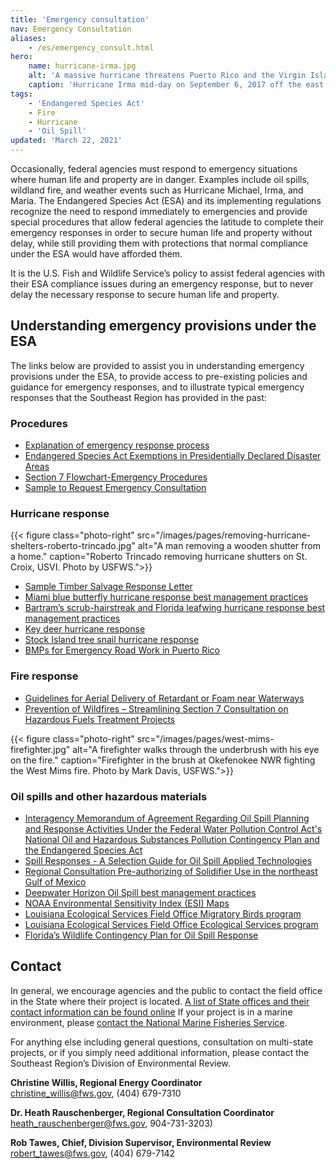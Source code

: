 ```yaml
---
title: 'Emergency consultation'
nav: Emergency Consultation
aliases:
    - /es/emergency_consult.html
hero:
    name: hurricane-irma.jpg
    alt: 'A massive hurricane threatens Puerto Rico and the Virgin Islands.'
    caption: 'Hurricane Irma mid-day on September 6, 2017 off the east coast of Puerto Rico. <a href="https://flic.kr/p/XcPJxQ">Satellite Image</a> by NOAA GOES-16.'
tags:
    - 'Endangered Species Act'
    - Fire
    - Hurricane
    - 'Oil Spill'
updated: 'March 22, 2021'
---
```


Occasionally, federal agencies must respond to emergency situations where human life and property are in danger.  Examples include oil spills, wildland fire, and weather events such as Hurricane Michael, Irma, and Maria.  The Endangered Species Act (ESA) and its implementing regulations recognize the need to respond immediately to emergencies and provide special procedures that allow federal agencies the latitude to complete their emergency responses in order to secure human life and property without delay, while still providing them with protections that normal compliance under the ESA would have afforded them.

It is the U.S. Fish and Wildlife Service’s policy to assist federal agencies with their  ESA compliance issues during an emergency response, but to never delay the necessary response to secure human life and property.

## Understanding emergency provisions under the ESA

The links below are provided to assist you in understanding emergency provisions under the ESA, to provide access to pre-existing policies and guidance for emergency responses, and to illustrate typical emergency responses that the Southeast Region has provided in the past:

### Procedures

- [Explanation of emergency response process](/pdf/guidelines/emergency-consultation-process.pdf)
- [Endangered Species Act Exemptions in Presidentially Declared Disaster Areas](/pdf/guidelines/endangered-species-act-exemptions-for-disasters.pdf)
- [Section 7 Flowchart-Emergency Procedures](/pdf/guidelines/section-7-flowchart-emergency.pdf)
- [Sample to Request Emergency Consultation](/pdf/guidelines/request-emergency-consultation-sample.pdf)

### Hurricane response

{{< figure class="photo-right" src="/images/pages/removing-hurricane-shelters-roberto-trincado.jpg" alt="A man removing a wooden shutter from a home." caption="Roberto Trincado removing hurricane shutters on St. Croix, USVI.  Photo by USFWS.">}}

- [Sample Timber Salvage Response Letter](/pdf/guidelines/salvage-timber-mississippi.pdf)
- [Miami blue butterfly hurricane response best management practices](/pdf/best-management-practice/miami-blue-butterfly-hurricane-response.pdf)
- [Bartram’s scrub-hairstreak and Florida leafwing hurricane response best management practices](/pdf/best-management-practice/bartrams-scrub-and-florida-leafwing-hurricane-response.pdf)
- [Key deer hurricane response](/pdf/best-management-practice/key-deer-hurricane-response.pdf)
- [Stock Island tree snail hurricane response](/pdf/best-management-practice/stock-island-tree-snail-hurricane-response.pdf)
- [BMPs for Emergency Road Work in Puerto Rico](/pdf/guidelines/puerto-rico-emergency-road-repair.pdf)

### Fire response

- [Guidelines for Aerial Delivery of Retardant or Foam near Waterways](/pdf/guidelines/retardant-use-plan.pdf)
- [Prevention of Wildfires &ndash; Streamlining Section 7 Consultation on Hazardous Fuels Treatment Projects](/pdf/guidelines/streamlining-hazardous-fuels-reduction.pdf)

{{< figure class="photo-right" src="/images/pages/west-mims-firefighter.jpg" alt="A firefighter walks through the underbrush with his eye on the fire." caption="Firefighter in the brush at Okefenokee NWR fighting the West Mims fire.  Photo by Mark Davis, USFWS.">}}

### Oil spills and other hazardous materials

- [Interagency Memorandum of Agreement Regarding Oil Spill Planning and Response Activities Under the Federal Water Pollution Control Act's National Oil and Hazardous Substances Pollution Contingency Plan and the Endangered Species Act](/pdf/memo/oil-spill-contingency.pdf)
- [Spill Responses - A Selection Guide for Oil Spill Applied Technologies](/pdf/guidelines/selection-guide-oil-spill-applied-technologies-volume-I.pdf)
- [Regional Consultation Pre-authorizing of Solidifier Use in the northeast Gulf of Mexico](/pdf/guidelines/solidifiers.pdf)
- [Deepwater Horizon Oil Spill best management practices](/pdf/best-management-practice/deepwater-horizon-appendix-e.pdf)
- [NOAA Environmental Sensitivity Index (ESI) Maps](https://response.restoration.noaa.gov/esi)
- [Louisiana Ecological Services Field Office Migratory Birds program](/lafayette/migratory-birds/)
- [Louisiana Ecological Services Field Office Ecological Services program](/lafayette/endangered-species-and-recovery/)
- [Florida’s Wildlife Contingency Plan for Oil Spill Response](https://ocean.floridamarine.org/acp/wcp/)

## Contact

In general, we encourage agencies and the public to contact the field office in the State where their project is located.  [A list of State offices and their contact information can be found online](https://www.fws.gov/offices/)  If your project is in a marine environment, please [contact the National Marine Fisheries Service](http://sero.nmfs.noaa.gov/protected_resources/section_7/emergency_consultation/index.html).

For anything else including general questions, consultation on multi-state projects, or if you simply need additional information, please contact the Southeast Region’s Division of Environmental Review.

**Christine Willis, Regional Energy Coordinator**  
[christine_willis@fws.gov](mailto:christine_willis@fws.gov), (404) 679-7310  

**Dr. Heath Rauschenberger, Regional Consultation Coordinator**  
[heath_rauschenberger@fws.gov](mailto:heath_rauschenberger@fws.gov), 904-731-3203)  

**Rob Tawes, Chief, Division Supervisor, Environmental Review**  
[robert_tawes@fws.gov](mailto:robert_tawes@fws.gov), (404) 679-7142
